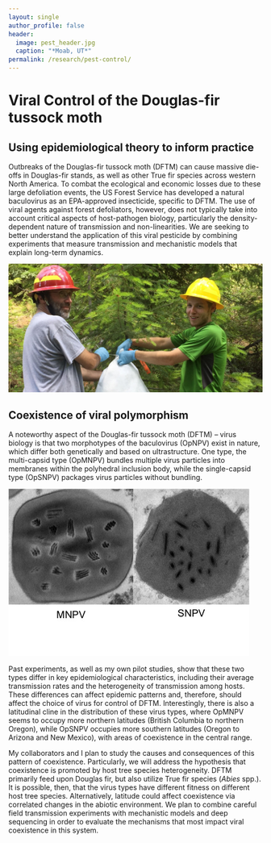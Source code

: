 ```yaml
---
layout: single
author_profile: false
header:
  image: pest_header.jpg
  caption: "*Moab, UT*"
permalink: /research/pest-control/
---
```


# Viral Control of the Douglas-fir tussock moth

## Using epidemiological theory to inform practice

Outbreaks of the Douglas-fir tussock moth (DFTM) can cause massive die-offs in Douglas-fir stands, as well as other True fir species across western North America. To combat the ecological and economic losses due to these large defoliation events, the US Forest Service has developed a natural baculovirus as an EPA-approved insecticide, specific to DFTM. The use of viral agents against forest defoliators, however, does not typically take into account critical aspects of host-pathogen biology, particularly the density-dependent nature of transmission and non-linearities. We are seeking to better understand the application of this viral pesticide by combining experiments that measure transmission and mechanistic models that explain long-term dynamics. 

![DFTM1](/images/research/DFTM1.jpg)

## Coexistence of viral polymorphism

A noteworthy aspect of the Douglas-fir tussock moth (DFTM) – virus biology is that two morphotypes of the baculovirus (OpNPV) exist in nature, which differ both genetically and based on ultrastructure. One type, the multi-capsid type (OpMNPV) bundles multiple virus particles into membranes within the polyhedral inclusion body, while the single-capsid type (OpSNPV) packages virus particles without bundling. 

![DFTM2](/images/research/DFTM2.jpg)

Past experiments, as well as my own pilot studies, show that these two types differ in key epidemiological characteristics, including their average transmission rates and the heterogeneity of transmission among hosts. These differences can affect epidemic patterns and, therefore, should affect the choice of virus for control of DFTM. Interestingly, there is also a latitudinal cline in the distribution of these virus types, where OpMNPV seems to occupy more northern latitudes (British Columbia to northern Oregon), while OpSNPV occupies more southern latitudes (Oregon to Arizona and New Mexico), with areas of coexistence in the central range. 

My collaborators and I plan to study the causes and consequences of this pattern of coexistence. Particularly, we will address the hypothesis that coexistence is promoted by host tree species heterogeneity. DFTM primarily feed upon Douglas fir, but also utilize True fir species (*Abies* spp.). It is possible, then, that the virus types have different fitness on different host tree species. Alternatively, latitude could affect coexistence via correlated changes in the abiotic environment. We plan to combine careful field transmission experiments with mechanistic models and deep sequencing in order to evaluate the mechanisms that most impact viral coexistence in this system.
